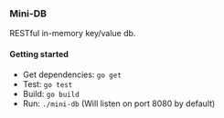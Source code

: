 ### Mini-DB

RESTful in-memory key/value db.

#### Getting started

* Get dependencies: `go get`
* Test: `go test`
* Build: `go build`
* Run: `./mini-db` (Will listen on port 8080 by default)
